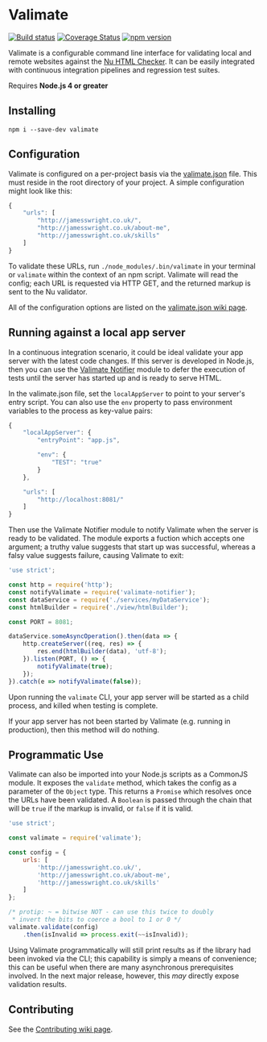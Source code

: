 # Valimate

[![Build status](https://api.travis-ci.org/jamesseanwright/valimate.svg)](https://travis-ci.org/jamesseanwright/valimate) [![Coverage Status](https://coveralls.io/repos/github/jamesseanwright/valimate/badge.svg?branch=master)](https://coveralls.io/github/jamesseanwright/valimate?branch=master) [![npm version](https://badge.fury.io/js/valimate.svg)](https://www.npmjs.com/package/valimate)

Valimate is a configurable command line interface for validating local and remote websites against the [Nu HTML Checker](https://github.com/validator/validator). It can be easily integrated with continuous integration pipelines and regression test suites.

Requires **Node.js 4 or greater**


## Installing

```
npm i --save-dev valimate
```


## Configuration

Valimate is configured on a per-project basis via the [valimate.json](https://github.com/jamesseanwright/valimate/wiki/valimate.json) file. This must reside in the root directory of your project. A simple configuration might look like this:

```javascript
{
	"urls": [
		"http://jamesswright.co.uk/",
		"http://jamesswright.co.uk/about-me",
		"http://jamesswright.co.uk/skills"
	]
}
```

To validate these URLs, run `./node_modules/.bin/valimate` in your terminal or `valimate` within the context of an npm script. Valimate will read the config; each URL is requested via HTTP GET, and the returned markup is sent to the Nu validator.

All of the configuration options are listed on the [valimate.json wiki page](https://github.com/jamesseanwright/valimate/wiki/valimate.json).


## Running against a local app server

In a continuous integration scenario, it could be ideal validate your app server with the latest code changes. If this server is developed in Node.js, then you can use the [Valimate Notifier](https://github.com/jamesseanwright/valimate-notifier) module to defer the execution of tests until the server has started up and is ready to serve HTML.

In the valimate.json file, set the `localAppServer` to point to your server's entry script. You can also use the `env` property to pass environment variables to the process as key-value pairs:

```javascript
{
	"localAppServer": {
		"entryPoint": "app.js",

		"env": {
			"TEST": "true"
		}
	},

	"urls": [
		"http://localhost:8081/"
	]
}
```

Then use the Valimate Notifier module to notify Valimate when the server is ready to be validated. The module exports a fuction which accepts one argument; a truthy value suggests that start up was successful, whereas a falsy value suggests failure, causing Valimate to exit:

```javascript
'use strict';

const http = require('http');
const notifyValimate = require('valimate-notifier');
const dataService = require('./services/myDataService');
const htmlBuilder = require('./view/htmlBuilder');

const PORT = 8081;

dataService.someAsyncOperation().then(data => {
	http.createServer((req, res) => {
		res.end(htmlBuilder(data), 'utf-8');
	}).listen(PORT, () => {
		notifyValimate(true);
	});
}).catch(e => notifyValimate(false));

```

Upon running the `valimate` CLI, your app server will be started as a child process, and killed when testing is complete.

If your app server has not been started by Valimate (e.g. running in production), then this method will do nothing.


## Programmatic Use

Valimate can also be imported into your Node.js scripts as a CommonJS module. It exposes the `validate` method, which takes the config as a parameter of the `Object` type. This returns a `Promise` which resolves once the URLs have been validated. A `Boolean` is passed through the chain that will be `true` if the markup is invalid, or `false` if it is valid.

```javascript
'use strict';

const valimate = require('valimate');

const config = {
	urls: [
		'http://jamesswright.co.uk/',
		'http://jamesswright.co.uk/about-me',
		'http://jamesswright.co.uk/skills'
	]
};

/* protip: ~ = bitwise NOT - can use this twice to doubly
 * invert the bits to coerce a bool to 1 or 0 */
valimate.validate(config)
	.then(isInvalid => process.exit(~~isInvalid));
```

Using Valimate programmatically will still print results as if the library had been invoked via the CLI; this capability is simply a means of convenience; this can be useful when there are many asynchronous prerequisites involved. In the next major release, however, this _may_ directly expose validation results.


## Contributing

See the [Contributing wiki page](https://github.com/jamesseanwright/valimate/wiki/contributing).
